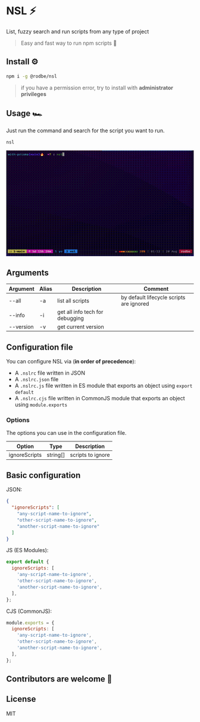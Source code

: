 # NSL ⚡️
List, fuzzy search and run scripts from any type of project

> Easy and fast way to run npm scripts  🚀

## Install ⚙️

```bash
npm i -g @rodbe/nsl
```

> if you have a permission error, try to install with **administrator privileges**

## Usage 🏎️

Just run the command and search for the script you want to run.

```bash
nsl
```
![nsl](./assets/preview.gif)

## Arguments

| Argument  | Alias | Description                     | Comment                                  |
|-----------|-------|---------------------------------|------------------------------------------|
| --all     | -a    | list all scripts                | by default lifecycle scripts are ignored |
| --info    | -i    | get all info tech for debugging |                                          |
| --version | -v    | get current version             |                                          |

## Configuration file

You can configure NSL via (**in order of precedence**):

- A `.nslrc` file written in JSON
- A `.nslrc.json` file
- A `.nslrc.js` file written in ES module that exports an object using `export default`
- A `.nslrc.cjs` file written in CommonJS module that exports an object using `module.exports`

### Options

The options you can use in the configuration file.

| Option        | Type     | Description       |
|---------------|----------|-------------------|
| ignoreScripts | string[] | scripts to ignore |


## Basic configuration

JSON:
```json
{
  "ignoreScripts": [
    "any-script-name-to-ignore",
    "other-script-name-to-ignore",
    "another-script-name-to-ignore"
  ]
}
```

JS (ES Modules):
```js
export default {
  ignoreScripts: [
    'any-script-name-to-ignore',
    'other-script-name-to-ignore',
    'another-script-name-to-ignore',
  ],
};
```

CJS (CommonJS):
```js
module.exports = {
  ignoreScripts: [
    'any-script-name-to-ignore',
    'other-script-name-to-ignore',
    'another-script-name-to-ignore',
  ],
};
```

## Contributors are welcome 👋

## License

MIT